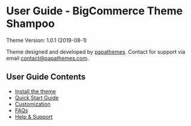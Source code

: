 # User Guide - BigCommerce Theme Shampoo

Theme Version: 1.0.1 (2019-08-1)

Theme designed and developed by [papathemes](http://papathemes.com). Contact for support via email [contact@papathemes.com](mailto:contact@papathemes.com). 

## User Guide Contents

* [Install the theme](installation.md)
* [Quick Start Guide](quickstart.md)
* [Customization](customization.md)
* [FAQs](faqs.md)
* [Help & Support](support.md)
